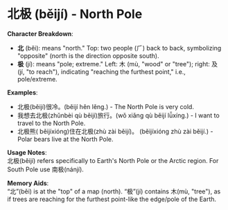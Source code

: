 # **北极 (běijí) - North Pole**

**Character Breakdown**:  
- **北** (běi): means "north." Top: two people (⺁) back to back, symbolizing "opposite" (north is the direction opposite south).  
- **极** (jí): means "pole; extreme." Left: 木 (mù, "wood" or "tree"); right: 及 (jí, "to reach"), indicating "reaching the furthest point," i.e., pole/extreme.

**Examples**:  
- 北极(běijí)很冷。(běijí hěn lěng.) - The North Pole is very cold.  
- 我想去北极(zhǔnbèi qù běijí)旅行。(wǒ xiǎng qù běijí lǚxíng.) - I want to travel to the North Pole.  
- 北极熊( běijíxióng)住在北极(zhù zài běijí)。 (běijíxióng zhù zài běijí.) - Polar bears live at the North Pole.

**Usage Notes**:  
北极(běijí) refers specifically to Earth's North Pole or the Arctic region. For South Pole use 南极(nánjí).

**Memory Aids**:  
“北”(běi) is at the "top" of a map (north). “极”(jí) contains 木(mù, "tree"), as if trees are reaching for the furthest point-like the edge/pole of the Earth.